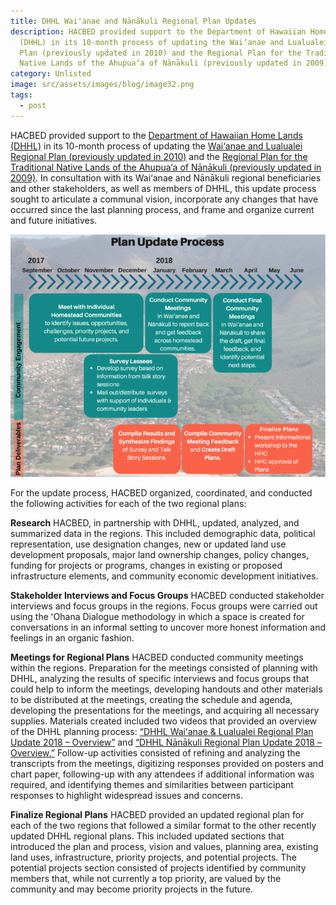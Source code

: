 ```yaml
---
title: DHHL Waiʻanae and Nānākuli Regional Plan Updates
description: HACBED provided support to the Department of Hawaiian Home Lands
  (DHHL) in its 10-month process of updating the Wai‘anae and Lualualei Regional
  Plan (previously updated in 2010) and the Regional Plan for the Traditional
  Native Lands of the Ahupua‘a of Nānākuli (previously updated in 2009).
category: Unlisted
image: src/assets/images/blog/image32.png
tags:
  - post
---
```

HACBED provided support to the [Department of Hawaiian Home Lands (DHHL)](http://dhhl.hawaii.gov/) in its 10-month process of updating the [Wai‘anae and Lualualei Regional Plan (previously updated in 2010)](https://dhhl.hawaii.gov/wp-content/uploads/2019/09/Wai%CA%BBanae-Lualualei-RP2018.pdf) and the [Regional Plan for the Traditional Native Lands of the Ahupua‘a of Nānākuli (previously updated in 2009)](https://dhhl.hawaii.gov/wp-content/uploads/2018/11/Nanakuli-RP2018-Final.pdf). In consultation with its Wai‘anae and Nānākuli regional beneficiaries and other stakeholders, as well as members of DHHL, this update process sought to articulate a communal vision, incorporate any changes that have occurred since the last planning process, and frame and organize current and future initiatives.

![plan update process](src/assets/images/blog/image44.png "Plan Update Process")

For the update process, HACBED organized, coordinated, and conducted the following activities for each of the two regional plans: 

**Research**
HACBED, in partnership with DHHL, updated, analyzed, and summarized data in the regions. This included demographic data, political representation, use designation changes, new or updated land use development proposals, major land ownership changes, policy changes, funding for projects or programs, changes in existing or proposed infrastructure elements, and community economic development initiatives.

**Stakeholder Interviews and Focus Groups**
HACBED conducted stakeholder interviews and focus groups in the regions. Focus groups were carried out using the ʻOhana Dialogue methodology in which a space is created for conversations in an informal setting to uncover more honest information and feelings in an organic fashion.

**Meetings for Regional Plans**
HACBED conducted community meetings within the regions. Preparation for the meetings consisted of planning with DHHL, analyzing the results of specific interviews and focus groups that could help to inform the meetings, developing handouts and other materials to be distributed at the meetings, creating the schedule and agenda, developing the presentations for the meetings, and acquiring all necessary supplies. Materials created included two videos that provided an overview of the DHHL planning process: [“DHHL Waiʻanae & Lualualei Regional Plan Update 2018 – Overview”](https://www.youtube.com/watch?v=HRiHE9auwSk) and [“DHHL Nānākuli Regional Plan Update 2018 – Overview.”](https://www.youtube.com/watch?v=Bj7AHcG-J1A&t=137s) Follow-up activities consisted of refining and analyzing the transcripts from the meetings, digitizing responses provided on posters and chart paper, following-up with any attendees if additional information was required, and identifying themes and similarities between participant responses to highlight widespread issues and concerns.

**Finalize Regional Plans**
HACBED provided an updated regional plan for each of the two regions that followed a similar format to the other recently updated DHHL regional plans. This included updated sections that introduced the plan and process, vision and values, planning area, existing land uses, infrastructure, priority projects, and potential projects. The potential projects section consisted of projects identified by community members that, while not currently a top priority, are valued by the community and may become priority projects in the future.
